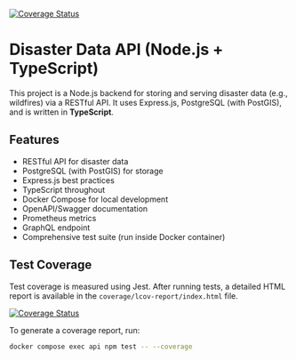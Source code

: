 [![Coverage Status](https://img.shields.io/badge/coverage-local--report-brightgreen)](./coverage/lcov-report/index.html)

# Disaster Data API (Node.js + TypeScript)

This project is a Node.js backend for storing and serving disaster data (e.g., wildfires) via a RESTful API. It uses Express.js, PostgreSQL (with PostGIS), and is written in **TypeScript**.

## Features

- RESTful API for disaster data
- PostgreSQL (with PostGIS) for storage
- Express.js best practices
- TypeScript throughout
- Docker Compose for local development
- OpenAPI/Swagger documentation
- Prometheus metrics
- GraphQL endpoint
- Comprehensive test suite (run inside Docker container)

## Test Coverage

Test coverage is measured using Jest. After running tests, a detailed HTML report is available in the `coverage/lcov-report/index.html` file.

[![Coverage Status](https://img.shields.io/badge/coverage-local--report-brightgreen)](./coverage/lcov-report/index.html)

To generate a coverage report, run:

```sh
docker compose exec api npm test -- --coverage
```
